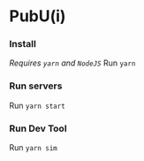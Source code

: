 # PubU(i)

### Install
*Requires `yarn` and `NodeJS`*
Run `yarn`

### Run servers
Run `yarn start`

### Run Dev Tool
Run `yarn sim`
